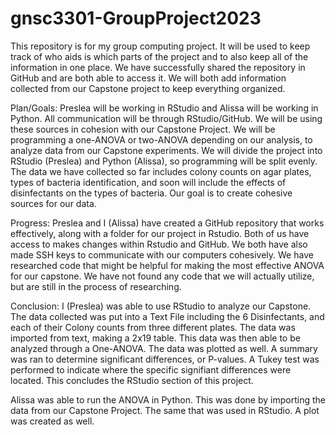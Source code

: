 # gnsc3301-GroupProject2023
This repository is for my group computing project. It will be used to keep track of who aids is which parts of the project and to also keep all of the information in one place. 
We have successfully shared the repository in GitHub and are both able to access it. We will both add information collected from our Capstone project to keep everything organized. 

Plan/Goals:
  Preslea will be working in RStudio and Alissa will be working in Python. All communication will be through RStudio/GitHub. We will be using these sources in cohesion with our Capstone Project. We will be programming a one-ANOVA or two-ANOVA depending on our analysis, to analyze data from our Capstone experiments. We will divide the project into RStudio (Preslea) and Python (Alissa), so programming will be split evenly. The data we have collected so far includes colony counts on agar plates, types of bacteria identification, and soon will include the effects of disinfectants on the types of bacteria. Our goal is to create cohesive sources for our data.

Progress:
  Preslea and I (Alissa) have created a GitHub repository that works effectively, along with a folder for our project in Rstudio. Both of us have access to makes changes within Rstudio and GitHub. We both have also made SSH keys to communicate with our computers cohesively. We have researched code that might be helpful for making the most effective ANOVA for our capstone. We have not found any code that we will actually utilize, but are still in the process of researching.

Conclusion:
  I (Preslea) was able to use RStudio to analyze our Capstone. The data collected was put into a Text File including the 6 Disinfectants, and each of their Colony counts from three different plates. The data was imported from text, making a 2x19 table. This data was then able to be analyzed through a One-ANOVA. The data was plotted as well. A summary was ran to determine significant differences, or P-values. A Tukey test was performed to indicate where the specific signifiant differences were located. This concludes the RStudio section of this project.
  
  Alissa was able to run the ANOVA in Python. This was done by importing the data from our Capstone Project. The same that was used in RStudio. A plot was created as well.